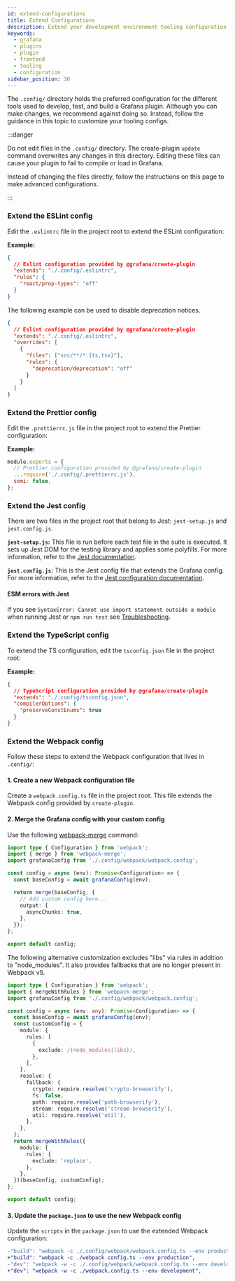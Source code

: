 ```yaml
---
id: extend-configurations
title: Extend Configurations
description: Extend your development environment tooling configuration
keywords:
  - grafana
  - plugins
  - plugin
  - frontend
  - tooling
  - configuration
sidebar_position: 30
---
```


The `.config/` directory holds the preferred configuration for the different tools used to develop, test, and build a Grafana plugin. Although you can make changes, we recommend against doing so. Instead, follow the guidance in this topic to customize your tooling configs.

:::danger

Do not edit files in the `.config/` directory. The create-plugin `update` command overwrites any changes in this directory. Editing these files can cause your plugin to fail to compile or load in Grafana.

Instead of changing the files directly, follow the instructions on this page to make advanced configurations.

:::

### Extend the ESLint config

Edit the `.eslintrc` file in the project root to extend the ESLint configuration:

**Example:**

```json title=".eslintrc"
{
  // Eslint configuration provided by @grafana/create-plugin
  "extends": "./.config/.eslintrc",
  "rules": {
    "react/prop-types": "off"
  }
}
```

The following example can be used to disable deprecation notices.

```json title=".eslintrc"
{
  // Eslint configuration provided by @grafana/create-plugin
  "extends": "./.config/.eslintrc",
  "overrides": [
    {
      "files": ["src/**/*.{ts,tsx}"],
      "rules": {
        "deprecation/deprecation": "off"
      }
    }
  ]
}
```

### Extend the Prettier config

Edit the `.prettierrc.js` file in the project root to extend the Prettier configuration:

**Example:**

```js title=".prettierrc.js"
module.exports = {
  // Prettier configuration provided by @grafana/create-plugin
  ...require('./.config/.prettierrc.js'),
  semi: false,
};
```

### Extend the Jest config

There are two files in the project root that belong to Jest: `jest-setup.js` and `jest.config.js`.

**`jest-setup.js`:** This file is run before each test file in the suite is executed. It sets up Jest DOM for the testing library and applies some polyfills. For more information, refer to the [Jest documentation](https://jestjs.io/docs/configuration#setupfilesafterenv-array).

**`jest.config.js`:** This is the Jest config file that extends the Grafana config. For more information, refer to the [Jest configuration documentation](https://jestjs.io/docs/configuration).

#### ESM errors with Jest

If you see `SyntaxError: Cannot use import statement outside a module` when running Jest or `npm run test` see [Troubleshooting](/troubleshooting#i-get-syntaxerror-cannot-use-import-statement-outside-a-module-when-running-jest-or-npm-run-test).

### Extend the TypeScript config

To extend the TS configuration, edit the `tsconfig.json` file in the project root:

**Example:**

```json title="tsconfig.json"
{
  // TypeScript configuration provided by @grafana/create-plugin
  "extends": "./.config/tsconfig.json",
  "compilerOptions": {
    "preserveConstEnums": true
  }
}
```

### Extend the Webpack config

Follow these steps to extend the Webpack configuration that lives in `.config/`:

#### 1. Create a new Webpack configuration file

Create a `webpack.config.ts` file in the project root. This file extends the Webpack config provided by `create-plugin`.

#### 2. Merge the Grafana config with your custom config

Use the following [webpack-merge](https://github.com/survivejs/webpack-merge) command:

```ts title="webpack.config.ts"
import type { Configuration } from 'webpack';
import { merge } from 'webpack-merge';
import grafanaConfig from './.config/webpack/webpack.config';

const config = async (env): Promise<Configuration> => {
  const baseConfig = await grafanaConfig(env);

  return merge(baseConfig, {
    // Add custom config here...
    output: {
      asyncChunks: true,
    },
  });
};

export default config;
```

The following alternative customization excludes "libs" via rules in addition to "node_modules". It also provides fallbacks that are no longer present in Webpack v5.

```ts title="webpack.config.ts"
import type { Configuration } from 'webpack';
import { mergeWithRules } from 'webpack-merge';
import grafanaConfig from './.config/webpack/webpack.config';

const config = async (env: any): Promise<Configuration> => {
  const baseConfig = await grafanaConfig(env);
  const customConfig = {
    module: {
      rules: [
        {
          exclude: /(node_modules|libs)/,
        },
      ],
    },
    resolve: {
      fallback: {
        crypto: require.resolve('crypto-browserify'),
        fs: false,
        path: require.resolve('path-browserify'),
        stream: require.resolve('stream-browserify'),
        util: require.resolve('util'),
      },
    },
  };
  return mergeWithRules({
    module: {
      rules: {
        exclude: 'replace',
      },
    },
  })(baseConfig, customConfig);
};

export default config;
```

#### 3. Update the `package.json` to use the new Webpack config

Update the `scripts` in the `package.json` to use the extended Webpack configuration:

```diff title="package.json"
-"build": "webpack -c ./.config/webpack/webpack.config.ts --env production",
+"build": "webpack -c ./webpack.config.ts --env production",
-"dev": "webpack -w -c ./.config/webpack/webpack.config.ts --env development",
+"dev": "webpack -w -c ./webpack.config.ts --env development",
```
